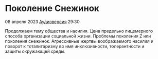 # Поколение Снежинок

08 апреля 2023 [Аудиоверсия](https://paradoks-pinkera-pilotnyy-vypusk.simplecast.com/episodes/snowflakes) 29:30

Продолжаем тему общества и насилия.
Цена предельно лицемерного способа организации социальной жизни.
Проблемы поколения Z или поколения снежинок.
Агрессивные жертвы воображаемого насилия и поворот к тоталитаризму во имя инклюзивности, толерантности и защиты окружающей среды.
